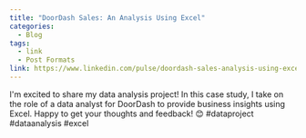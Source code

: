 ```yaml
---
title: "DoorDash Sales: An Analysis Using Excel"
categories:
  - Blog
tags:
  - link
  - Post Formats
link: https://www.linkedin.com/pulse/doordash-sales-analysis-using-excel-kelly-rangel/
---
```


I'm excited to share my data analysis project! In this case study, I take on the role of a data analyst for DoorDash to provide business insights using Excel. Happy to get your thoughts and feedback! 😊 #dataproject #dataanalysis #excel
